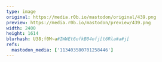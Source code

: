 ```yaml
---
type: image
original: https://media.r0b.io/mastodon/original/439.png
preview: https://media.r0b.io/mastodon/preview/439.png
width: 2400
height: 1614
blurhash: U38;f0M~a#IWWEt6ofkB04ofj[t6Rla#a#j[
refs:
  mastodon_media: ['113403580701258446']
---
```



